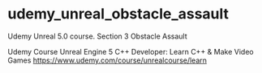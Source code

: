 # udemy_unreal_obstacle_assault
Udemy Unreal 5.0 course. Section 3 Obstacle Assault

Udemy Course
Unreal Engine 5 C++ Developer: Learn C++ & Make Video Games
https://www.udemy.com/course/unrealcourse/learn

